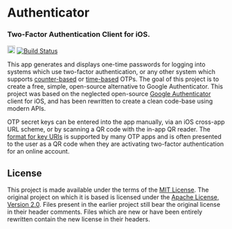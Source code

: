 # Authenticator
### Two-Factor Authentication Client for iOS.

[<img src="https://badge.fury.io/gh/mattrubin%2Fauthenticator@2x.png" alt="GitHub version" height="18px">](http://badge.fury.io/gh/mattrubin%2Fauthenticator)
[![Build Status](https://travis-ci.org/mattrubin/authenticator.svg?branch=master)](https://travis-ci.org/mattrubin/authenticator)

This app generates and displays one-time passwords for logging into systems which use two-factor authentication, or any other system which supports [counter-based](https://tools.ietf.org/html/rfc4226) or [time-based](https://tools.ietf.org/html/rfc6238) OTPs. The goal of this project is to create a free, simple, open-source alternative to Google Authenticator. This project was based on the neglected open-source [Google Authenticator](https://code.google.com/p/google-authenticator/) client for iOS, and has been rewritten to create a clean code-base using modern APIs.

OTP secret keys can be entered into the app manually, via an iOS cross-app URL scheme, or by scanning a QR code with the in-app QR reader. The [format for key URIs](https://code.google.com/p/google-authenticator/wiki/KeyUriFormat) is supported by many OTP apps and is often presented to the user as a QR code when they are activating two-factor authentication for an online account.


## License

This project is made available under the terms of the [MIT License](http://opensource.org/licenses/MIT). The original project on which it is based is licensed under the [Apache License, Version 2.0](https://www.apache.org/licenses/LICENSE-2.0). Files present in the earlier project still bear the original license in their header comments. Files which are new or have been entirely rewritten contain the new license in their headers.
